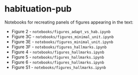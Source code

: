 # habituation-pub

Notebooks for recreating panels of figures appearing in the text:  
- Figure 2 - `notebooks/figures_adapt_vs_hab.ipynb`
- Figure 3C - `notebooks/figures_minimal_unit.ipynb`
- Figure 3E - `notebooks/figures_minimal_unit.ipynb`
- Figure 3F - `notebooks/figures_hallmarks.ipynb`
- Figure 4 - `notebooks/figures_hallmarks.ipynb`
- Figure 5 - `notebooks/figures_hallmarks.ipynb`
- Figure 6 - `notebooks/figures_hallmarks.ipynb`
- Figure S1 - `notebooks/figures_hallmarks.ipynb`  
